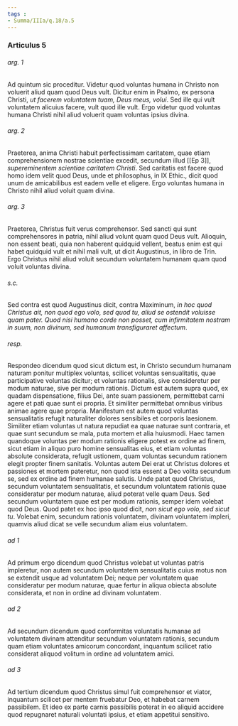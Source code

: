 ```yaml
---
tags : 
- Summa/IIIa/q.18/a.5
---
```


### Articulus 5

###### arg. 1
Ad quintum sic proceditur. Videtur quod voluntas humana in Christo non voluerit aliud quam quod Deus vult. Dicitur enim in Psalmo, ex persona Christi, *ut facerem voluntatem tuam, Deus meus, volui*. Sed ille qui vult voluntatem alicuius facere, vult quod ille vult. Ergo videtur quod voluntas humana Christi nihil aliud voluerit quam voluntas ipsius divina.

###### arg. 2
Praeterea, anima Christi habuit perfectissimam caritatem, quae etiam comprehensionem nostrae scientiae excedit, secundum illud [[Ep 3]], *supereminentem scientiae caritatem Christi*. Sed caritatis est facere quod homo idem velit quod Deus, unde et philosophus, in IX Ethic., dicit quod unum de amicabilibus est eadem velle et eligere. Ergo voluntas humana in Christo nihil aliud voluit quam divina.

###### arg. 3
Praeterea, Christus fuit verus comprehensor. Sed sancti qui sunt comprehensores in patria, nihil aliud volunt quam quod Deus vult. Alioquin, non essent beati, quia non haberent quidquid vellent, beatus enim est qui habet quidquid vult et nihil mali vult, ut dicit Augustinus, in libro de Trin. Ergo Christus nihil aliud voluit secundum voluntatem humanam quam quod voluit voluntas divina.

###### s.c.
Sed contra est quod Augustinus dicit, contra Maximinum, *in hoc quod Christus ait, non quod ego volo, sed quod tu, aliud se ostendit voluisse quam pater. Quod nisi humano corde non posset, cum infirmitatem nostram in suum, non divinum, sed humanum transfiguraret affectum*.

###### resp.
Respondeo dicendum quod sicut dictum est, in Christo secundum humanam naturam ponitur multiplex voluntas, scilicet voluntas sensualitatis, quae participative voluntas dicitur; et voluntas rationalis, sive consideretur per modum naturae, sive per modum rationis. Dictum est autem supra quod, ex quadam dispensatione, filius Dei, ante suam passionem, permittebat carni agere et pati quae sunt ei propria. Et similiter permittebat omnibus viribus animae agere quae propria. Manifestum est autem quod voluntas sensualitatis refugit naturaliter dolores sensibiles et corporis laesionem. Similiter etiam voluntas ut natura repudiat ea quae naturae sunt contraria, et quae sunt secundum se mala, puta mortem et alia huiusmodi. Haec tamen quandoque voluntas per modum rationis eligere potest ex ordine ad finem, sicut etiam in aliquo puro homine sensualitas eius, et etiam voluntas absolute considerata, refugit ustionem, quam voluntas secundum rationem elegit propter finem sanitatis. Voluntas autem Dei erat ut Christus dolores et passiones et mortem pateretur, non quod ista essent a Deo volita secundum se, sed ex ordine ad finem humanae salutis. Unde patet quod Christus, secundum voluntatem sensualitatis, et secundum voluntatem rationis quae consideratur per modum naturae, aliud poterat velle quam Deus. Sed secundum voluntatem quae est per modum rationis, semper idem volebat quod Deus. Quod patet ex hoc ipso quod dicit, *non sicut ego volo, sed sicut tu*. Volebat enim, secundum rationis voluntatem, divinam voluntatem impleri, quamvis aliud dicat se velle secundum aliam eius voluntatem.

###### ad 1
Ad primum ergo dicendum quod Christus volebat ut voluntas patris impleretur, non autem secundum voluntatem sensualitatis cuius motus non se extendit usque ad voluntatem Dei; neque per voluntatem quae consideratur per modum naturae, quae fertur in aliqua obiecta absolute considerata, et non in ordine ad divinam voluntatem.

###### ad 2
Ad secundum dicendum quod conformitas voluntatis humanae ad voluntatem divinam attenditur secundum voluntatem rationis, secundum quam etiam voluntates amicorum concordant, inquantum scilicet ratio considerat aliquod volitum in ordine ad voluntatem amici.

###### ad 3
Ad tertium dicendum quod Christus simul fuit comprehensor et viator, inquantum scilicet per mentem fruebatur Deo, et habebat carnem passibilem. Et ideo ex parte carnis passibilis poterat in eo aliquid accidere quod repugnaret naturali voluntati ipsius, et etiam appetitui sensitivo.

